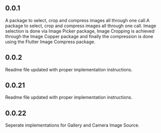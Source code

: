 ## 0.0.1

A package to select, crop and compress images all through one call.A package to select, crop and compress images all through one call. Image selection is done via Image Picker package, Image Cropping is achieved through the Image Copper package and finally the compression is done using the Flutter Image Compress package.

## 0.0.2

Readme file updated with proper implementation instructions.

## 0.0.21

Readme file updated with proper implementation instructions.

## 0.0.22

Seperate implementations for Gallery and Camera Image Source.
